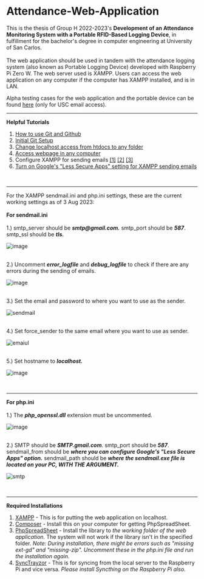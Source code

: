 # Attendance-Web-Application
This is the thesis of Group H 2022-2023's <b>Development of an Attendance Monitoring System with a Portable RFID-Based Logging Device</b>, in fulfillment for the bachelor's degree in computer engineering at University of San Carlos.</br></br>
The web application should be used in tandem with the attendance logging system (also known as Portable Logging Device) developed with Raspberry Pi Zero W. The web server used is XAMPP. Users can access the web application on any computer if the computer has XAMPP installed, and is in LAN.

Alpha testing cases for the web application and the portable device can be found <a href = "https://docs.google.com/spreadsheets/d/1Um_i__vagtg8pD9HuRssXADdYC0kXuq-DAEUPDDeT34/edit?usp=sharing">here</a> (only for USC email access).

<hr> <b>Helpful Tutorials </b></hr>
<br/>
<ol>
  <li> <a href = "https://www.freecodecamp.org/news/git-and-github-for-beginners/">How to use Git and Github</a> </li>
  <li> <a href = "https://git-scm.com/downloads" > Initial Git Setup </a> </li>
  <li> <a href = "https://stackoverflow.com/questions/18667582/run-my-php-files-from-outside-htdocs" > Change localhost access from htdocs to any folder </a> </li>
  <li> <a href = "https://stackoverflow.com/questions/5524116/accessing-localhost-xampp-from-another-computer-over-lan-network-how-to">Access webpage in any computer</a> </li>
  <li> Configure XAMPP for sending emails <a href = "https://www.geeksforgeeks.org/how-to-configure-xampp-to-send-mail-from-localhost-using-php/">[1]</a> <a href = "https://www.w3docs.com/snippets/php/how-to-configure-xampp-to-send-email-from-localhost-with-php.html">[2]</a> <a href = "https://phpflow.com/php/how-to-send-email-from-localhost-using-php/">[3]</a></li>
  <li> <a href = "https://myaccount.google.com/lesssecureapps">Turn on Google's "Less Secure Apps" setting for XAMPP sending emails</a> </li>
</ol>
<br/>
<hr/>
For the XAMPP sendmail.ini and php.ini settings, these are the current working settings as of 3 Aug 2023:
<br/><br/>
<b>For sendmail.ini</b>
<br/> <br/>
1.) smtp_server should be <i><b>smtp@gmail.com.</b></i> smtp_port should be <i><b>587</b></i>. </b>smtp_ssl should be <i><b>tls.</b></i> 
<br/>

![image](https://github.com/grusnivis/Attendance-Web-Application/assets/59056214/7c24eee0-30a8-49e9-98bc-3297569b4404)

<br/>
2.) Uncomment <i><b>error_logfile</b></i> and <i><b>debug_logfile</b> </i>to check if there are any errors during the sending of emails.
<br/>

![image](https://github.com/grusnivis/Attendance-Web-Application/assets/59056214/6650ff56-3655-4394-b5fe-3fede350cc24)

<br/>
3.) Set the email and password to where you want to use as the sender.
<br/> 

![sendmail](https://github.com/grusnivis/Attendance-Web-Application/assets/59056214/194b2111-5c69-47ac-8d65-a93b83eb249a)

<br/>
4.) Set force_sender to the same email where you want to use as sender.
<br/>

![emaiul](https://github.com/grusnivis/Attendance-Web-Application/assets/59056214/446fea27-8175-4e51-b67d-58fc849469f6)

<br/>
5.) Set hostname to <i><b>localhost.</b></i>
<br/> 

![image](https://github.com/grusnivis/Attendance-Web-Application/assets/59056214/7bd5ff0b-a90f-4cf8-9900-ee9a87a9a6b2/)

<br/>

<hr/>
<b>For php.ini</b>
<br/><br/>
1.) The <i><b>php_openssl.dll</b></i> extension must be uncommented.
<br/>

![image](https://github.com/grusnivis/Attendance-Web-Application/assets/59056214/ea9f94ab-97d2-43f2-ab1f-b235960b94b3)

<br/>
2.) SMTP should be <i><b>SMTP.gmail.com</b></i>. smtp_port should be <i><b>587</b></i>. sendmail_from should be <i><b>where you can configure Google's "Less Secure Apps" option.</b></i> sendmail_path should be <i><b>where the sendmail.exe file is located on your PC, WITH THE ARGUMENT.</b></i>
<br/>

![smtp](https://github.com/grusnivis/Attendance-Web-Application/assets/59056214/5304c5f0-f119-453d-baf1-dfde9ec51cb9)

<br/>

<hr/>
<b>Required Installations</b>
<ol>
  <li><a href = "https://www.apachefriends.org/download.html">XAMPP</a> - This is for putting the web application on localhost. </li>
  <li><a href = "https://getcomposer.org/download/">Composer</a> - Install this on your computer for getting PhpSpreadSheet.</li>
  <li><a href = "https://github.com/PHPOffice/PhpSpreadsheet">PhpSpreadSheet</a> - Install the library to <i>the working folder of the web application.</i> The system will not work if the library isn't in the specified folder. <i>Note: During installation, there might be errors such as "missing ext-gd" and "missing-zip". Uncomment these in the php.ini file and run the installation again.</i></li>
  <li><a href = "https://github.com/canton7/SyncTrayzor/tree/v1.1.29" >SyncTrayzor</a> - This is for syncing from the local server to the Raspberry Pi and vice versa. <i>Please install Syncthing on the Raspberry Pi also.</i></li>
 </ol>
  
